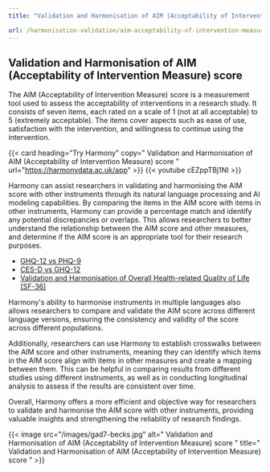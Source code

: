 ```yaml
---
title: "Validation and Harmonisation of AIM (Acceptability of Intervention Measure) score"

url: /harmonisation-validation/aim-acceptability-of-intervention-measure-score
---
```


## Validation and Harmonisation of AIM (Acceptability of Intervention Measure) score

The AIM (Acceptability of Intervention Measure) score is a measurement tool used to assess the acceptability of interventions in a research study. It consists of seven items, each rated on a scale of 1 (not at all acceptable) to 5 (extremely acceptable). The items cover aspects such as ease of use, satisfaction with the intervention, and willingness to continue using the intervention.

{{< card heading="Try Harmony" copy=" Validation and Harmonisation of AIM (Acceptability of Intervention Measure) score " url="https://harmonydata.ac.uk/app" >}}
{{< youtube cEZppTBj1NI >}}

Harmony can assist researchers in validating and harmonising the AIM score with other instruments through its natural language processing and AI modeling capabilities. By comparing the items in the AIM score with items in other instruments, Harmony can provide a percentage match and identify any potential discrepancies or overlaps. This allows researchers to better understand the relationship between the AIM score and other measures, and determine if the AIM score is an appropriate tool for their research purposes.

* [GHQ-12 vs PHQ-9](/ghq-12-vs-phq-9)
* [CES-D vs GHQ-12](/ces-d-vs-ghq-12)
* [Validation and Harmonisation of Overall Health-related Quality of Life (SF-36)](/harmonisation-validation/overall-health-related-quality-of-life-sf-36)

Harmony's ability to harmonise instruments in multiple languages also allows researchers to compare and validate the AIM score across different language versions, ensuring the consistency and validity of the score across different populations.

Additionally, researchers can use Harmony to establish crosswalks between the AIM score and other instruments, meaning they can identify which items in the AIM score align with items in other measures and create a mapping between them. This can be helpful in comparing results from different studies using different instruments, as well as in conducting longitudinal analysis to assess if the results are consistent over time.

Overall, Harmony offers a more efficient and objective way for researchers to validate and harmonise the AIM score with other instruments, providing valuable insights and strengthening the reliability of research findings.


{{< image src="/images/gad7-becks.jpg" alt=" Validation and Harmonisation of AIM (Acceptability of Intervention Measure) score " title=" Validation and Harmonisation of AIM (Acceptability of Intervention Measure) score " >}}







